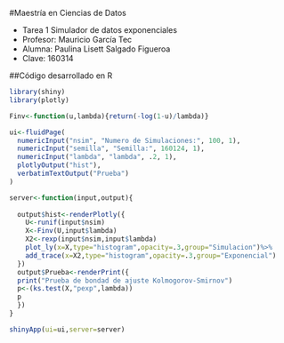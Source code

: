 #Maestría en Ciencias de Datos
* Tarea 1 Simulador de datos exponenciales
* Profesor: Mauricio García Tec
* Alumna: Paulina Lisett Salgado Figueroa
* Clave: 160314

##Código desarrollado en R
````R
library(shiny)
library(plotly)

Finv<-function(u,lambda){return(-log(1-u)/lambda)}

ui<-fluidPage(
  numericInput("nsim", "Numero de Simulaciones:", 100, 1),
  numericInput("semilla", "Semilla:", 160124, 1),
  numericInput("lambda", "lambda", .2, 1),
  plotlyOutput("hist"),
  verbatimTextOutput("Prueba")
)

server<-function(input,output){
  
  output$hist<-renderPlotly({
    U<-runif(input$nsim)
    X<-Finv(U,input$lambda)
    X2<-rexp(input$nsim,input$lambda)
    plot_ly(x=X,type="histogram",opacity=.3,group="Simulacion")%>%
    add_trace(x=X2,type="histogram",opacity=.3,group="Exponencial")
  })
  output$Prueba<-renderPrint({
  print("Prueba de bondad de ajuste Kolmogorov-Smirnov")
  p<-(ks.test(X,"pexp",lambda))
  p
  })
}

shinyApp(ui=ui,server=server)




